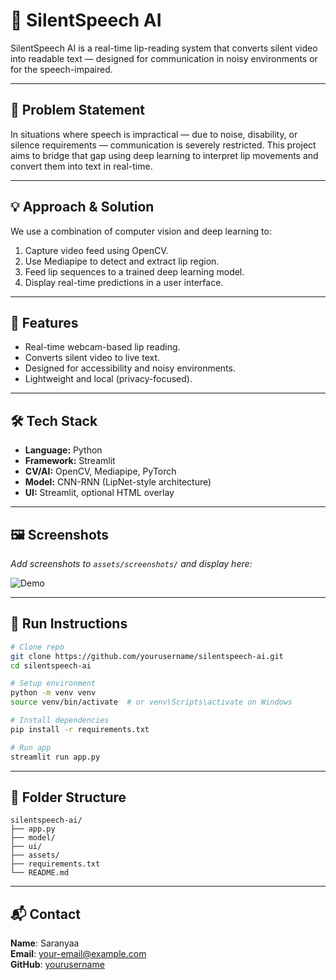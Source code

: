 # 🧠 SilentSpeech AI

SilentSpeech AI is a real-time lip-reading system that converts silent video into readable text — designed for communication in noisy environments or for the speech-impaired.

---

## 📝 Problem Statement

In situations where speech is impractical — due to noise, disability, or silence requirements — communication is severely restricted. This project aims to bridge that gap using deep learning to interpret lip movements and convert them into text in real-time.

---

## 💡 Approach & Solution

We use a combination of computer vision and deep learning to:
1. Capture video feed using OpenCV.
2. Use Mediapipe to detect and extract lip region.
3. Feed lip sequences to a trained deep learning model.
4. Display real-time predictions in a user interface.

---

## 🔑 Features

- Real-time webcam-based lip reading.
- Converts silent video to live text.
- Designed for accessibility and noisy environments.
- Lightweight and local (privacy-focused).

---

## 🛠️ Tech Stack

- **Language:** Python
- **Framework:** Streamlit
- **CV/AI:** OpenCV, Mediapipe, PyTorch
- **Model:** CNN-RNN (LipNet-style architecture)
- **UI:** Streamlit, optional HTML overlay

---

## 🖼️ Screenshots

_Add screenshots to `assets/screenshots/` and display here:_

![Demo](assets/screenshots/demo.png)

---

## 🚀 Run Instructions

```bash
# Clone repo
git clone https://github.com/yourusername/silentspeech-ai.git
cd silentspeech-ai

# Setup environment
python -m venv venv
source venv/bin/activate  # or venv\Scripts\activate on Windows

# Install dependencies
pip install -r requirements.txt

# Run app
streamlit run app.py
```

---

## 📁 Folder Structure

```
silentspeech-ai/
├── app.py
├── model/
├── ui/
├── assets/
├── requirements.txt
└── README.md
```

---

## 📬 Contact

**Name**: Saranyaa  
**Email**: your-email@example.com  
**GitHub**: [yourusername](https://github.com/yourusername)